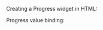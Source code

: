 Creating a Progress widget in HTML:
    <snippet id='progress-create-html'/>

Progress value binding:
    <snippet id='progress-create-code'/>